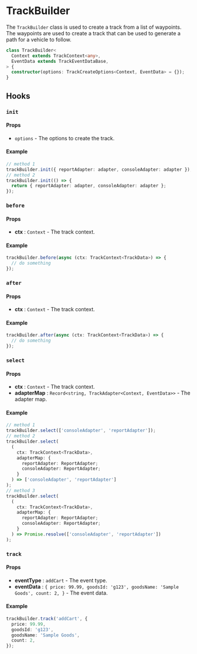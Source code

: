 # TrackBuilder

The `TrackBuilder` class is used to create a track from a list of waypoints. The waypoints are used to create a track that can be used to generate a path for a vehicle to follow.

```typescript title="Signature"
class TrackBuilder<
  Context extends TrackContext<any>,
  EventData extends TrackEventDataBase,
> {
  constructor(options: TrackCreateOptions<Context, EventData> = {});
}
```

## Hooks

### `init`

#### Props

- `options` - The options to create the track.

#### Example

```typescript title="TrackBuilder.ts"
// method 1
trackBuilder.init({ reportAdapter: adapter, consoleAdapter: adapter });
// method 2
trackBuilder.init(() => {
  return { reportAdapter: adapter, consoleAdapter: adapter };
});
```

### `before`

#### Props

- **ctx** : `Context` - The track context.

#### Example

```typescript title="TrackBuilder.ts"
trackBuilder.before(async (ctx: TrackContext<TrackData>) => {
  // do something
});
```

### `after`

#### Props

- **ctx** : `Context` - The track context.

#### Example

```typescript title="TrackBuilder.ts"
trackBuilder.after(async (ctx: TrackContext<TrackData>) => {
  // do something
});
```

### `select`

#### Props

- **ctx** : `Context` - The track context.
- **adapterMap** : `Record<string, TrackAdapter<Context, EventData>>` - The adapter map.

#### Example

```typescript title="TrackBuilder.ts"
// method 1
trackBuilder.select(['consoleAdapter', 'reportAdapter']);
// method 2
trackBuilder.select(
  (
    ctx: TrackContext<TrackData>,
    adapterMap: {
      reportAdapter: ReportAdapter;
      consoleAdapter: ReportAdapter;
    }
  ) => ['consoleAdapter', 'reportAdapter']
);
// method 3
trackBuilder.select(
  (
    ctx: TrackContext<TrackData>,
    adapterMap: {
      reportAdapter: ReportAdapter;
      consoleAdapter: ReportAdapter;
    }
  ) => Promise.resolve(['consoleAdapter', 'reportAdapter'])
);
```

### `track`

#### Props

- **eventType** : `addCart` - The event type.
- **eventData** : `{
  price: 99.99,
  goodsId: 'g123',
  goodsName: 'Sample Goods',
  count: 2,
}` - The event data.

#### Example

```typescript title="TrackBuilder.ts"
trackBuilder.track('addCart', {
  price: 99.99,
  goodsId: 'g123',
  goodsName: 'Sample Goods',
  count: 2,
});
```
